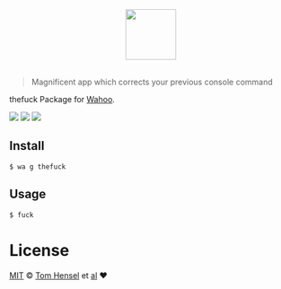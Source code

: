 <div align="center">
  <a href="http://github.com/fish-shell/wahoo">
  <img width=90px  src="https://cloud.githubusercontent.com/assets/8317250/8775571/6930d858-2f24-11e5-9629-c3cc833d71e8.png">
  </a>
</div>
<br>

> Magnificent app which corrects your previous console command

thefuck Package for [Wahoo][wahoo].

![][wahoo-badge]
[![][travis-logo]][travis]
![][license-badge]

## Install

```fish
$ wa g thefuck
```

## Usage

```fish
$ fuck
```

# License

[MIT][mit] © [Tom Hensel][author] et [al][contributors] :heart:


[mit]:            http://opensource.org/licenses/MIT
[author]:         http://github.com/gretel
[contributors]:   https://github.com/wa/pkg-thefuck/graphs/contributors
[wahoo]:          https://www.github.com/fish-shell/wahoo
[wahoo-badge]:    https://img.shields.io/badge/Wahoo-Framework-FF2848.svg?style=flat-square
[license-badge]:  https://img.shields.io/badge/license-MIT-444444.svg?style=flat-square
[travis-logo]:    http://img.shields.io/travis/wa/pkg-thefuck.svg?style=flat-square
[travis]:         https://travis-ci.org/gretel/pkg-thefuck
